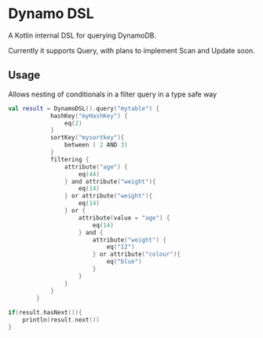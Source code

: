 # Dynamo DSL
A Kotlin internal DSL for querying DynamoDB. 

Currently it supports Query, with plans to implement Scan and Update soon. 

## Usage

Allows nesting of conditionals in a filter query in a type safe way
```kotlin 
val result = DynamoDSL().query("mytable") { 
            hashKey("myHashKey") {
                eq(2)
            }
            sortKey("mysortkey"){
                between ( 2 AND 3)
            }
            filtering {
                attribute("age") {
                    eq(44)
                } and attribute("weight"){
                    eq(14)
                } or attribute("weight"){
                    eq(14)
                } or {
                    attribute(value = "age") {
                        eq(14)
                    } and {
                        attribute("weight") {
                            eq("12")
                        } or attribute("colour"){
                            eq("blue")
                        }
                    }
                }
            }
        }
        
if(result.hasNext()){
    println(result.next())
}

```